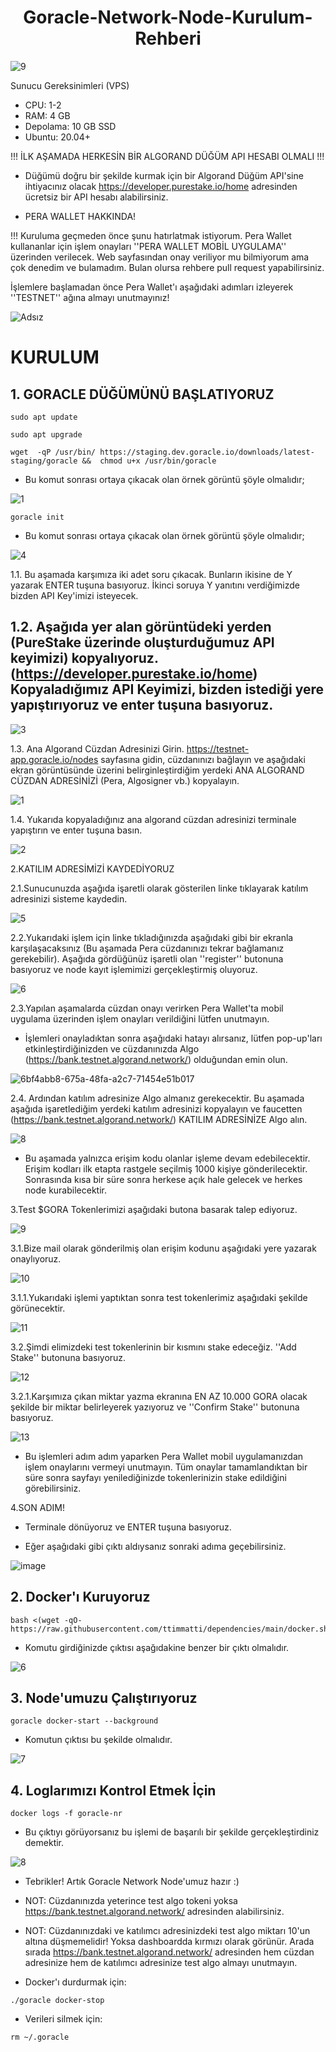 <h1 align="center"> Goracle-Network-Node-Kurulum-Rehberi </h1>

![9](https://user-images.githubusercontent.com/98269269/224926668-6981427e-56d4-4d2a-9df6-e8ff8e134246.png)

Sunucu Gereksinimleri (VPS)
- CPU: 1-2
- RAM: 4 GB
- Depolama: 10 GB SSD
- Ubuntu: 20.04+

!!! İLK AŞAMADA HERKESİN BİR ALGORAND DÜĞÜM API HESABI OLMALI !!!

- Düğümü doğru bir şekilde kurmak için bir Algorand Düğüm API'sine ihtiyacınız olacak
https://developer.purestake.io/home adresinden ücretsiz bir API hesabı alabilirsiniz.

- PERA WALLET HAKKINDA!

!!! Kuruluma geçmeden önce şunu hatırlatmak istiyorum. Pera Wallet kullananlar için işlem onayları ''PERA WALLET MOBİL UYGULAMA'' üzerinden verilecek. Web sayfasından onay veriliyor mu bilmiyorum ama çok denedim ve bulamadım. Bulan olursa rehbere pull request yapabilirsiniz.

İşlemlere başlamadan önce Pera Wallet'ı aşağıdaki adımları izleyerek ''TESTNET'' ağına almayı unutmayınız!

![Adsız](https://user-images.githubusercontent.com/98269269/225688767-12f10e7b-9d1c-4083-95d0-b34ae9c59088.png)


# KURULUM

## 1. GORACLE DÜĞÜMÜNÜ BAŞLATIYORUZ
```
sudo apt update 
```
```
sudo apt upgrade
```

```
wget  -qP /usr/bin/ https://staging.dev.goracle.io/downloads/latest-staging/goracle &&  chmod u+x /usr/bin/goracle
```
- Bu komut sonrası ortaya çıkacak olan örnek görüntü şöyle olmalıdır;

![1](https://user-images.githubusercontent.com/98269269/224921641-b031d523-6e00-45af-8301-b596f796be54.png)

```
goracle init
```

- Bu komut sonrası ortaya çıkacak olan örnek görüntü şöyle olmalıdır;

![4](https://user-images.githubusercontent.com/98269269/226686230-fd82373f-fdc5-48aa-aca5-5438fa83850a.png)

1.1. Bu aşamada karşımıza iki adet soru çıkacak. Bunların ikisine de Y yazarak ENTER tuşuna basıyoruz. İkinci soruya Y yanıtını verdiğimizde bizden API Key'imizi isteyecek. 

## 1.2. Aşağıda yer alan görüntüdeki yerden (PureStake üzerinde oluşturduğumuz API keyimizi) kopyalıyoruz. (https://developer.purestake.io/home) Kopyaladığımız API Keyimizi, bizden istediği yere yapıştırıyoruz ve enter tuşuna basıyoruz.

![3](https://user-images.githubusercontent.com/98269269/224922901-2de5deea-549d-48d2-bbbc-ea4400952a64.png)

1.3. Ana Algorand Cüzdan Adresinizi Girin. https://testnet-app.goracle.io/nodes sayfasına gidin, cüzdanınızı bağlayın ve aşağıdaki ekran görüntüsünde üzerini belirginleştirdiğim yerdeki ANA ALGORAND CÜZDAN ADRESİNİZİ (Pera, Algosigner vb.) kopyalayın.

![1](https://user-images.githubusercontent.com/98269269/226684510-92b834ba-d963-4ddd-b22a-22aa12e62ddc.png)

1.4. Yukarıda kopyaladığınız ana algorand  cüzdan adresinizi terminale yapıştırın ve enter tuşuna basın.

![2](https://user-images.githubusercontent.com/98269269/226685577-9fe76cf5-b95b-4424-ac25-cceabcf0115c.png)


2.KATILIM ADRESİMİZİ KAYDEDİYORUZ

2.1.Sunucunuzda aşağıda işaretli olarak gösterilen linke tıklayarak katılım adresinizi sisteme kaydedin.

![5](https://user-images.githubusercontent.com/98269269/226687000-00f404c7-51a8-4da6-9723-7308301a2f1f.png)

2.2.Yukarıdaki işlem için linke tıkladığınızda aşağıdaki gibi bir ekranla karşılaşacaksınız (Bu aşamada Pera cüzdanınızı tekrar bağlamanız gerekebilir). Aşağıda gördüğünüz işaretli olan ''register'' butonuna basıyoruz ve node kayıt işlemimizi gerçekleştirmiş oluyoruz.

![6](https://user-images.githubusercontent.com/98269269/226687441-cc0a7907-d358-46dc-9a9f-6155dd553ae6.png)

2.3.Yapılan aşamalarda cüzdan onayı verirken Pera Wallet'ta mobil uygulama üzerinden işlem onayları verildiğini lütfen unutmayın.

- İşlemleri onayladıktan sonra aşağıdaki hatayı alırsanız, lütfen pop-up'ları etkinleştirdiğinizden ve cüzdanınızda Algo (https://bank.testnet.algorand.network/) olduğundan emin olun.

![6bf4abb8-675a-48fa-a2c7-71454e51b017](https://user-images.githubusercontent.com/98269269/226689706-22ed3a67-8cd6-4d7e-8726-f8e54ea46b02.png)

2.4. Ardından katılım adresinize Algo almanız gerekecektir. Bu aşamada aşağıda işaretlediğim yerdeki katılım adresinizi kopyalayın ve faucetten (https://bank.testnet.algorand.network/) KATILIM ADRESİNİZE Algo alın.

![8](https://user-images.githubusercontent.com/98269269/226690642-d815273f-53fa-4395-91de-24e4b87b21a5.png)

- Bu aşamada yalnızca erişim kodu olanlar işleme devam edebilecektir. Erişim kodları ilk etapta rastgele seçilmiş 1000 kişiye gönderilecektir. Sonrasında kısa bir süre sonra herkese açık hale gelecek ve herkes node kurabilecektir.

3.Test $GORA Tokenlerimizi aşağıdaki butona basarak talep ediyoruz.

![9](https://user-images.githubusercontent.com/98269269/226693585-5112bc0f-890a-4db1-a3ab-c1908303945b.png)

3.1.Bize mail olarak gönderilmiş olan erişim kodunu aşağıdaki yere yazarak onaylıyoruz.

![10](https://user-images.githubusercontent.com/98269269/226693795-1f921bdf-7c81-4bd6-9118-36699a8af608.png)

3.1.1.Yukarıdaki işlemi yaptıktan sonra test tokenlerimiz aşağıdaki şekilde görünecektir.

![11](https://user-images.githubusercontent.com/98269269/226693963-8499a879-acef-4b05-8bb5-65297b0d521c.png)

3.2.Şimdi elimizdeki test tokenlerinin bir kısmını stake edeceğiz. ''Add Stake'' butonuna basıyoruz.

![12](https://user-images.githubusercontent.com/98269269/226694166-76f591bf-c4bf-4534-b125-134dfb1cff42.png)

3.2.1.Karşımıza çıkan miktar yazma ekranına EN AZ 10.000 GORA olacak şekilde bir miktar belirleyerek yazıyoruz ve ''Confirm Stake'' butonuna basıyoruz.

![13](https://user-images.githubusercontent.com/98269269/226694458-5b79af44-300a-480a-8e67-5b45be151bd3.png)

- Bu işlemleri adım adım yaparken Pera Wallet mobil uygulamanızdan işlem onaylarını vermeyi unutmayın. Tüm onaylar tamamlandıktan bir süre sonra sayfayı yenilediğinizde tokenlerinizin stake edildiğini görebilirsiniz.

4.SON ADIM!

- Terminale dönüyoruz ve ENTER tuşuna basıyoruz.

- Eğer aşağıdaki gibi çıktı aldıysanız sonraki adıma geçebilirsiniz.

![image](https://user-images.githubusercontent.com/76253089/225603716-7a66a8ce-5928-4236-96ba-e05724e9c4cd.png)

## 2. Docker'ı Kuruyoruz

```
bash <(wget -qO- https://raw.githubusercontent.com/ttimmatti/dependencies/main/docker.sh)
```

- Komutu girdiğinizde çıktısı aşağıdakine benzer bir çıktı olmalıdır.

![6](https://user-images.githubusercontent.com/98269269/224924900-8d013feb-2bae-4565-84bb-a1f4ca2faaab.png)

## 3. Node'umuzu Çalıştırıyoruz

```
goracle docker-start --background
```
- Komutun çıktısı bu şekilde olmalıdır.

![7](https://user-images.githubusercontent.com/98269269/224925319-e099360c-a770-4e88-991c-7d173bfb47c8.png)

## 4. Loglarımızı Kontrol Etmek İçin

```
docker logs -f goracle-nr
```
- Bu çıktıyı görüyorsanız bu işlemi de başarılı bir şekilde gerçekleştirdiniz demektir.

![8](https://user-images.githubusercontent.com/98269269/224925594-b243555f-1641-4ccd-9605-db95591e5447.png)

- Tebrikler! Artık Goracle Network Node'umuz hazır :)

- NOT: Cüzdanınızda yeterince test algo tokeni yoksa https://bank.testnet.algorand.network/ adresinden alabilirsiniz. 

- NOT: Cüzdanınızdaki ve katılımcı adresinizdeki test algo miktarı 10'un altına düşmemelidir! Yoksa dashboardda kırmızı olarak görünür. Arada sırada https://bank.testnet.algorand.network/ adresinden hem cüzdan adresinize hem de katılımcı adresinize test algo almayı unutmayın.

- Docker'ı durdurmak için:

```
./goracle docker-stop
```

- Verileri silmek için:

```
rm ~/.goracle
```

